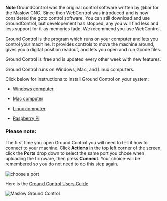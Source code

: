 **Note** GroundControl was the original control software written by @bar for the Maslow CNC. Since then WebControl was introduced and is now considered the goto control software. You can still download and use GroundControl, but developement has stopped, any you will find less and less support for it as memories fade. We recommend you use WebControl.

Ground Control is the program which runs on your computer and lets you control your machine. It provides controls to move the machine around, gives you a digital position readout, and lets you open and run Gcode files.

Ground Control is free and is updated every other week with new features.

Ground Control runs on Windows, Mac, and Linux computers.

Click below for instructions to install Ground Control on your system:

- [Windows computer](https://github.com/MaslowCNC/GroundControl/wiki/Windows)

- [Mac computer](https://github.com/MaslowCNC/GroundControl/wiki/Mac)

- [Linux computer](https://github.com/MaslowCNC/GroundControl/wiki/Linux)

- [Raspberry Pi](https://github.com/MaslowCNC/GroundControl/wiki/Raspberry-Pi)

### Please note:

The first time you open Ground Control you will need to tell it how to connect to your machine. Click **Actions** in the top left corner of the screen, click the **Ports** drop down to select the same port you chose when uploading the firmware, then press **Connect**. Your choice will be remembered so you do not need to do this step again.

![choose a port](https://raw.githubusercontent.com/MaslowCNC/GroundControl/master/Documentation/Choose%20Port.png)

Here is the [Ground Control Users Guide](https://github.com/MaslowCNC/GroundControl/wiki/Ground-Control-Users-Guide)

![Maslow Ground Control](https://raw.githubusercontent.com/MaslowCNC/GroundControl/master/mainpicture.jpg)
